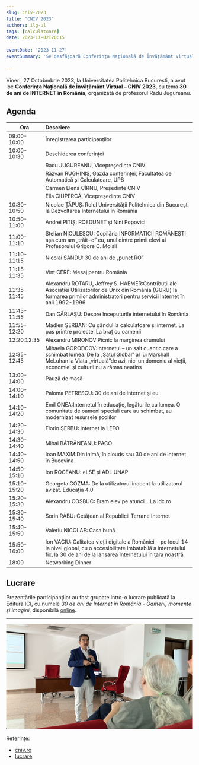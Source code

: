 ```yaml
---
slug: cniv-2023
title: "CNIV 2023"
authors: ilg-ul
tags: [calculatoare]
date: 2023-11-02T20:15

eventDate: '2023-11-27'
eventSummary: 'Se desfășoară Conferința Națională de Învățământ Virtual – CNIV 2023'

---
```


Vineri, 27 Octobmbrie 2023, la Universitatea Politehnica București,
a avut loc **Conferința Națională de Învățământ Virtual – CNIV 2023**,
cu tema **30 de ani de INTERNET în România**,
organizată de profesorul Radu Jugureanu.

<!-- truncate -->

## Agenda

| Ora  | Descriere   |
| --- | :--- |
|09:00-10:00|Înregistrarea participanților|
|10:00-10:30|Deschiderea conferinței|
||Radu JUGUREANU, Vicepreședinte CNIV|
||Răzvan RUGHINIȘ, Gazda conferinței, Facultatea de Automatică și Calculatoare, UPB|
||Carmen Elena CÎRNU, Președinte CNIV|
||Ella CIUPERCĂ, Vicepreședinte CNIV|
|10:30-10:50|Nicolae ȚĂPUȘ: Rolul Universității Politehnica din București la Dezvoltarea Internetului în România|
|10:50-11:00|Andrei PITIȘ: ROEDUNET și Nini Popovici|
|11:00-11:10|Stelian NICULESCU: Copilăria INFORMATICII ROMÂNEȘTI așa cum am „trăit-o” eu, unul dintre primii elevi ai Profesorului Grigore C. Moisil|
|11:10-11:15|Nicolai SANDU: 30 de ani de „punct RO”|
|11:15-11:35|Vint CERF: Mesaj pentru România|
|11:35-11:45|Alexandru ROTARU, Jeffrey S. HAEMER:Contribuții ale Asociației Utilizatorilor de Unix din România (GURU) la formarea primilor administratori pentru servicii Internet în anii 1992-1996|
|11:45-11:55|Dan GÂRLAȘU: Despre începuturile internetului în România|
|11:55-12:20|Madlen ȘERBAN: Cu gândul la calculatoare și internet. La pas printre proiecte. La braț cu oamenii|
|12:20:12:35|Alexandru MIRONOV:Picnic la marginea drumului|
|12:35-12:45|Mihaela GORODCOV:Internetul – un salt cuantic care a schimbat lumea. De la „Satul Global” al lui Marshall McLuhan la Viata „virtuală”de azi, nici un domeniu al vieții, economiei și culturii nu a rămas neatins|
|13:00-14:00|Pauză de masă|
|14:00-14:10|Paloma PETRESCU: 30 de ani de internet și eu|
|14:10-14:20|Emil ONEA:Internetul în educație, legăturile cu lumea. O comunitate de oameni speciali care au schimbat, au modernizat resursele școlilor|
|14:20-14:30|Florin ȘERBU: Internet la LEFO|
|14:30-14:40|Mihai BĂTRÂNEANU: PACO|
|14:40-14:50|Ioan MAXIM:Din inimă, în clouds sau 30 de ani de internet în Bucovina|
|14:50-15:10|Ion ROCEANU: eLSE și ADL UNAP|
|15:10-15:20|Georgeta COZMA: De la utilizatorul inocent la utilizatorul avizat. Educația 4.0|
|15:20-15:30|Alexandru COȘBUC: Eram elev pe atunci... La ldc.ro|
|15:30-15:40|Sorin RÂBU: Cetățean al Republicii Terrane Internet|
|15:40-15:50|Valeriu NICOLAE: Casa bună|
|15:50-16:00|Ion VACIU: Calitatea vieții digitale a României - pe locul 14 la nivel global, cu o accesibilitate imbatabilă a internetului fix, la 30 de ani de la lansarea Internetului în ţara noastră|
|18:00|Networking Dinner|

## Lucrare

Prezentările participanților au fost grupate intro-o lucrare publicată la Editura ICI,
cu numele _30 de ani de Internet în România - Oameni, momente și imagini_,
disponibilă [online](https://cniv.ro/documents/26/CNIV_Volum_Aniversar_2023_-_Versiune_Online.pdf).

---

![Radu Jugureanu](img/IMG_2693.jpeg)

Referințe:

- [cniv.ro](https://cniv.ro/)
- [lucrare](https://cniv.ro/documents/26/CNIV_Volum_Aniversar_2023_-_Versiune_Online.pdf)
